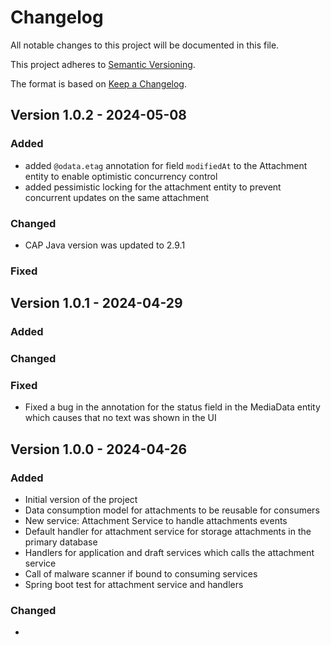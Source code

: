 # Changelog

All notable changes to this project will be documented in this file.

This project adheres to [Semantic Versioning](http://semver.org/).

The format is based on [Keep a Changelog](http://keepachangelog.com/).

## Version 1.0.2 - 2024-05-08

### Added

- added `@odata.etag` annotation for field `modifiedAt` to the Attachment entity to enable optimistic concurrency control
- added pessimistic locking for the attachment entity to prevent concurrent updates on the same attachment

### Changed

- CAP Java version was updated to 2.9.1

### Fixed

## Version 1.0.1 - 2024-04-29

### Added

### Changed

### Fixed

- Fixed a bug in the annotation for the status field in the MediaData entity which causes that no text was shown in the
  UI

## Version 1.0.0 - 2024-04-26

### Added

- Initial version of the project
- Data consumption model for attachments to be reusable for consumers
- New service: Attachment Service to handle attachments events
- Default handler for attachment service for storage attachments in the primary database
- Handlers for application and draft services which calls the attachment service
- Call of malware scanner if bound to consuming services
- Spring boot test for attachment service and handlers

### Changed

-
